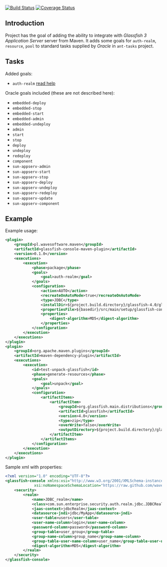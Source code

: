 [![Build Status](https://secure.travis-ci.org/wavesoftware/glassfish-console-maven-plugin.png)](http://travis-ci.org/wavesoftware/glassfish-console-maven-plugin) [![Coverage Status](https://coveralls.io/repos/wavesoftware/glassfish-console-maven-plugin/badge.png)](https://coveralls.io/r/wavesoftware/glassfish-console-maven-plugin)

Introduction
------------

Project has the goal of adding the ability to integrate with *Glassfish 3 Application Server* server from Maven. 
It adds some goals for `auth-realm`, `resource`, `pool` to standard tasks supplied by *Oracle* in `ant-tasks` project.

Tasks
-----

Added goals:

 * `auth-realm` [read help](https://github.com/wavesoftware/glassfish-ant-console/wiki/task-glassfish-auth-realm)

Oracle goals included (these are not described here):
 * `embedded-deploy`
 * `embedded-stop`
 * `embedded-start`
 * `embedded-admin`
 * `embedded-undeploy`
 * `admin`
 * `start`
 * `stop`
 * `deploy`
 * `undeploy`
 * `redeploy`
 * `component`
 * `sun-appserv-admin`
 * `sun-appserv-start`
 * `sun-appserv-stop`
 * `sun-appserv-deploy`
 * `sun-appserv-undeploy`
 * `sun-appserv-redeploy`
 * `sun-appserv-update`
 * `sun-appserv-component`

Example
-------

Example usage:

```xml
<plugin>
    <groupId>pl.wavesoftware.maven</groupId>
    <artifactId>glassfish-console-maven-plugin</artifactId>
    <version>0.1.0</version>
    <executions>
        <execution>
            <phase>package</phase>
            <goals>
                <goal>auth-realm</goal>
            </goals>
            <configuration>
                <action>AUTO</action>
                <recreateOnAutoMode>true</recreateOnAutoMode>
                <type>JDBC</type>
                <installDir>${project.build.directory}/glassfish-4.0/glassfish4</installDir>
                <propertiesFile>${basedir}/src/main/setup/glassfish-console.xml</propertiesFile>
                <properties>
                    <digest-algorithm>MD5</digest-algorithm>
                </properties>
            </configuration>
        </execution>
    </executions>
</plugin>
<plugin>
    <groupId>org.apache.maven.plugins</groupId>
    <artifactId>maven-dependency-plugin</artifactId>
    <executions>
        <execution>
            <id>test-unpack-glassfish</id>
            <phase>generate-resources</phase>
            <goals>
                <goal>unpack</goal>
            </goals>
            <configuration>
                <artifactItems>
                    <artifactItem>
                        <groupId>org.glassfish.main.distributions</groupId>
                        <artifactId>glassfish</artifactId>
                        <version>4.0</version>
                        <type>zip</type>
                        <overWrite>false</overWrite>
                        <outputDirectory>${project.build.directory}/glassfish-4.0</outputDirectory>
                    </artifactItem>
                </artifactItems>
            </configuration>
        </execution>
    </executions>
</plugin>
```

Sample xml with properties:

```xml
<?xml version="1.0" encoding="UTF-8"?>
<glassfish-console xmlns:xsi="http://www.w3.org/2001/XMLSchema-instance"
			 xsi:noNamespaceSchemaLocation="https://raw.github.com/wavesoftware/glassfish-ant-console/master/docs/glassfish-console.xsd">
	<security>
		<realm>
			<name>JDBC_realm</name>
			<class>com.sun.enterprise.security.auth.realm.jdbc.JDBCRealm</class>
			<jaas-context>jdbcRealm</jaas-context>
			<datasource-jndi>jdbc/MyApp</datasource-jndi>
			<user-table>users</user-table>
			<user-name-column>login</user-name-column>
			<password-column>password</password-column>
			<group-table>user_group</group-table>
			<group-name-column>group_name</group-name-column>
			<group-table-user-name-column>user_name</group-table-user-name-column>
			<digest-algorithm>MD5</digest-algorithm>
		</realm>
	</security>
</glassfish-console>
```

